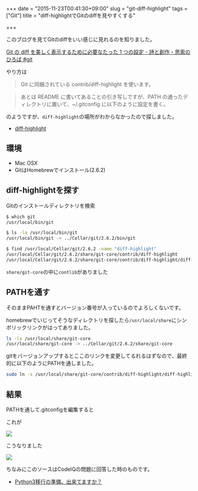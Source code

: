 +++
date = "2015-11-23T00:41:30+09:00"
slug = "git-diff-highlight"
tags = ["Git"]
title = "diff-highlightでGitのdiffを見やすくする"

+++

このブログを見てGitのdiffをいい感じに見れるのを知りました。

[Git の diff を美しく表示するために必要なたった 1 つの設定 - 詩と創作・思索のひろば #git](http://motemen.hatenablog.com/entry/2013/11/26/Git_%E3%81%AE_diff_%E3%82%92%E7%BE%8E%E3%81%97%E3%81%8F%E8%A1%A8%E7%A4%BA%E3%81%99%E3%82%8B%E3%81%9F%E3%82%81%E3%81%AB%E5%BF%85%E8%A6%81%E3%81%AA%E3%81%9F%E3%81%A3%E3%81%9F_1_%E3%81%A4%E3%81%AE%E8%A8%AD)

<!--more-->

やり方は

> Git に同梱されている contrib/diff-highlight を使います。

> あとは README に書いてあることの引き写しですが、PATH の通ったディレクトリに置いて、~/.gitconfig に以下のように設定を書く。

のようですが、`diff-highlight`の場所がわからなかったので探しました。

- [diff-highlight](https://github.com/git/git/tree/master/contrib/diff-highlight)

## 環境

- Mac OSX
- GitはHomebrewでインストール(2.6.2)

## diff-highlightを探す

Gitのインストールディレクトリを検索

```sh
$ which git
/usr/local/bin/git

$ ls -la /usr/local/bin/git
/usr/local/bin/git -> ../Cellar/git/2.6.2/bin/git

$ find /usr/local/Cellar/git/2.6.2 -name "diff-highlight"
/usr/local/Cellar/git/2.6.2/share/git-core/contrib/diff-highlight
/usr/local/Cellar/git/2.6.2/share/git-core/contrib/diff-highlight/diff-highlight
```

`share/git-core`の中に`contlib`がありました

## PATHを通す

そのままPAHTを通すとバージョン番号が入っているのでよろしくないです。

homebrewでいじってそうなディレクトリを探したら`/usr/local/share`にシンボリックリンクがはってありました。

```sh
ls -la /usr/local/share/git-core
/usr/local/share/git-core -> ../Cellar/git/2.6.2/share/git-core
```

gitをバージョンアップするとここのリンクを変更してるれるはずなので、最終的に以下のようにPATHを通しました。

```sh
sudo ln -s /usr/local/share/git-core/contrib/diff-highlight/diff-highlight /usr/local/bin/diff-highlight
```

## 結果

PATHを通して.gitconfigを編集すると

これが

![](/post/2015/11/diff-highlight-before.jpg)

こうなりました

![](/post/2015/11/diff-highlight-after.jpg)

ちなみにこのソースはCodeIQの問題に回答した時のものです。

- [Python3移行の準備、出来てますか？](https://codeiq.jp/q/2477)
